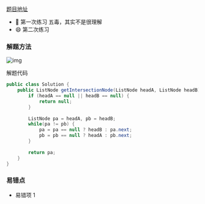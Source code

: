 [题目地址](https://leetcode-cn.com/problems/intersection-of-two-linked-lists/)



- :slightly_smiling_face: 第一次练习 五毒，其实不是很理解
- :smile: 第二次练习 



### 解题方法



![img](https://pic.leetcode-cn.com/e86e947c8b87ac723b9c858cd3834f9a93bcc6c5e884e41117ab803d205ef662-%E7%9B%B8%E4%BA%A4%E9%93%BE%E8%A1%A8.png)

解题代码

```java
public class Solution {
    public ListNode getIntersectionNode(ListNode headA, ListNode headB) {
        if (headA == null || headB == null) {
            return null;
        }
        
        ListNode pa = headA, pb = headB;
        while(pa != pb) {
            pa = pa == null ? headB : pa.next;
            pb = pb == null ? headA : pb.next;
        }
        
        return pa;
    }
}
```



### 易错点

- 易错项 1 
